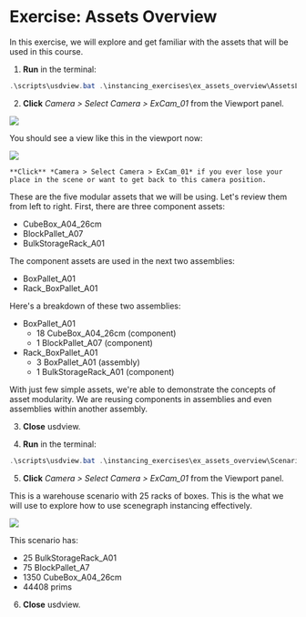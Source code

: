 # Exercise: Assets Overview

In this exercise, we will explore and get familiar with the assets that will be used in this course.

1. **Run** in the terminal:
```powershell
.\scripts\usdview.bat .\instancing_exercises\ex_assets_overview\AssetsLineup.usd
```
2. **Click** *Camera > Select Camera > ExCam_01* from the Viewport panel.

![](../../images/asset-modularity-instancing/select_exercise_cam.png)

You should see a view like this in the viewport now:

![](../../images/asset-modularity-instancing/ex_assets_overview-cam_view.png)

```{tip}
**Click** *Camera > Select Camera > ExCam_01* if you ever lose your place in the scene or want to get back to this camera position.
```

These are the five modular assets that we will be using. Let's review them from left to right. First, there are three component assets:
* CubeBox_A04_26cm
* BlockPallet_A07
* BulkStorageRack_A01

The component assets are used in the next two assemblies:
* BoxPallet_A01
* Rack_BoxPallet_A01

Here's a breakdown of these two assemblies:
* BoxPallet_A01
  * 18 CubeBox_A04_26cm (component)
  * 1 BlockPallet_A07 (component)
* Rack_BoxPallet_A01
  * 3 BoxPallet_A01 (assembly)
  * 1 BulkStorageRack_A01 (component)

With just few simple assets, we're able to demonstrate the concepts of asset modularity. We are reusing components in assemblies and even assemblies within another assembly.

3. **Close** usdview.

4. **Run** in the terminal:
```powershell
.\scripts\usdview.bat .\instancing_exercises\ex_assets_overview\Scenario.usd
```
5. **Click** *Camera > Select Camera > ExCam_01* from the Viewport panel.

This is a warehouse scenario with 25 racks of boxes. This is the what we will use to explore how to use scenegraph instancing effectively.

![](../../images/asset-modularity-instancing/warehouse.png)

This scenario has:
* 25 BulkStorageRack_A01
* 75 BlockPallet_A7
* 1350 CubeBox_A04_26cm
* 44408 prims

6. **Close** usdview.